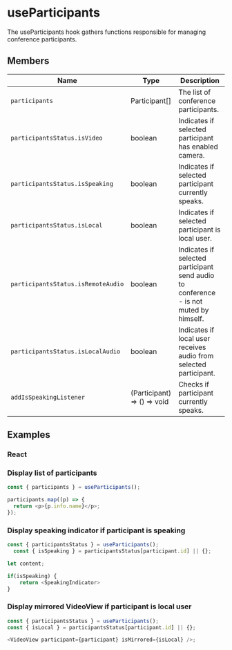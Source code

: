 # useParticipants

The useParticipants hook gathers functions responsible for managing conference participants.

## Members

| Name                               | Type                           | Description                                                                           |
| ---------------------------------- | ------------------------------ | ------------------------------------------------------------------------------------- |
| `participants`                     | Participant[]                  | The list of conference participants.                                                  |
| `participantsStatus.isVideo`       | boolean                        | Indicates if selected participant has enabled camera.                                 |
| `participantsStatus.isSpeaking`    | boolean                        | Indicates if selected participant currently speaks.                                   |
| `participantsStatus.isLocal`       | boolean                        | Indicates if selected participant is local user.                                      |
| `participantsStatus.isRemoteAudio` | boolean                        | Indicates if selected participant send audio to conference - is not muted by himself. |
| `participantsStatus.isLocalAudio`  | boolean                        | Indicates if local user receives audio from selected participant.                     |
| `addIsSpeakingListener`            | (Participant) => () => void    | Checks if participant currently speaks.                                               |

## Examples

### React

### Display list of participants

```javascript
const { participants } = useParticipants();

participants.map((p) => {
  return <p>{p.info.name}</p>;
});
```

### Display speaking indicator if participant is speaking

```javascript
const { participantsStatus } = useParticipants();
  const { isSpeaking } = participantsStatus[participant.id] || {};

let content;

if(isSpeaking) {
    return <SpeakingIndicator>
}

```

### Display mirrored VideoView if participant is local user

```javascript
const { participantsStatus } = useParticipants();
const { isLocal } = participantsStatus[participant.id] || {};

<VideoView participant={participant} isMirrored={isLocal} />;
```
